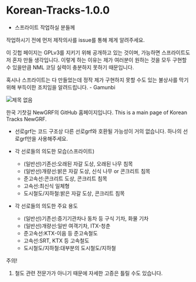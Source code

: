 # Korean-Tracks-1.0.0

- 스프라이트 작업하실 분들께

작업하시기 전에 먼저 제작의사를 issue를 통해 제게 알려주세요. 

이 깃헙 페이지는 GPLv3를 지키기 위해 공개하고 있는 것이며, 가능하면 스프라이트도 저 혼자 만들 생각입니다. 이렇게 하는 이유는 제가 여러분이 원하는 것을 모두 구현할 수 있을만큼 NML 코딩 실력이 충분하지 못하기 때문입니다. 

혹시나 스프라이트는 다 만들었는데 정작 제가 구현하지 못할 수도 있는 불상사를 막기 위해 부득이한 조치임을 알려드립니다. - Gamunbi  

![제목 없음](https://user-images.githubusercontent.com/75788864/141462311-5e8323fd-c2ff-4a6f-9c2c-a6afadf46066.png)

한국 기찻길 NewGRF의 GitHub 홈페이지입니다. This is a main page of Korean Tracks NewGRF.

- 선로grf는 코드 구조상 다른 선로grf와 호환될 가능성이 거의 없습니다. 하나의 선로grf만을 사용해주세요.

- 각 선로들의 의도한 모습(스프라이트)
  - (일반선)기존선:오래된 자갈 도상, 오래된 나무 침목
  - (일반선)개량선:밝은 자갈 도상, 신식 나무 or 콘크리트 침목
  - 준고속선:콘크리트 도상, 콘크리트 침목
  - 고속선:최신식 일체형
  - 도시철도/지하철:밝은 자갈 도상, 콘크리트 침목

- 각 선로들의 의도한 주요 용도
  - (일반선)기존선:증기기관차나 동차 등 구식 기차, 화물 기차
  - (일반선)개량선:일반 여객기차, ITX-청춘
  - 준고속선:KTX-이음 등 준고속철도
  - 고속선:SRT, KTX 등 고속철도 
  - 도시철도/지하철:대부분의 도시철도/지하철

주의! 
1. 철도 관련 전문가가 아니기 때문에 자세한 고증은 틀릴 수도 있습니다.

